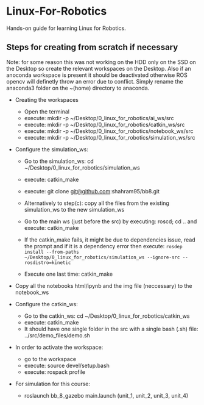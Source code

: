 # Linux-For-Robotics
Hands-on guide for learning Linux for Robotics.

## Steps for creating from scratch if necessary

Note: for some reason this was not working on the HDD only on the SSD on the Desktop so create the relevant workspaces on the Desktop. Also if an anoconda workspace is present it should be deactivated otherwise ROS opencv will definetly throw an error due to conflict. Simply rename the anaconda3 folder on the ~(home) directory to anaconda.

* Creating the workspaces
	* Open the terminal
	* execute: mkdir -p ~/Desktop/0_linux_for_robotics/ai_ws/src
	* execute: mkdir -p ~/Desktop/0_linux_for_robotics/catkin_ws/src
	* execute: mkdir -p ~/Desktop/0_linux_for_robotics/notebook_ws/src
	* execute: mkdir -p ~/Desktop/0_linux_for_robotics/simulation_ws/src

* Configure the simulation_ws:

	* Go to the simulation_ws: cd ~/Desktop/0_linux_for_robotics/simulation_ws
	* execute: catkin_make
	* execute: git clone git@github.com:shahram95/bb8.git
	* Alternatively to step(c): copy all the files from the existing simulation_ws to the new simulation_ws
	* Go to the main ws (just before the src) by executing: roscd; cd .. and execute: catkin_make
	* If the catkin_make fails, it might be due to dependencies issue, read the prompt and if it is a dependency error then execute: 
	   ```rosdep install --from-paths ~/Desktop/0_linux_for_robotics/simulation_ws --ignore-src --rosdistro=kinetic```

	* Execute one last time: catkin_make

* Copy all the notebooks html/ipynb and the img file (neccessary) to the notebook_ws

* Configure the catkin_ws:
	* Go to the catkin_ws: cd ~/Desktop/0_linux_for_robotics/catkin_ws
	* execute: catkin_make
	* It should have one single folder in the src with a single bash (.sh) file: ../src/demo_files/demo.sh

* In order to activate the workspace:
	* go to the workspace
	* execute: source devel/setup.bash
	* execute: rospack profile

* For simulation for this course:
	* roslaunch bb_8_gazebo main.launch (unit_1, unit_2, unit_3, unit_4)
